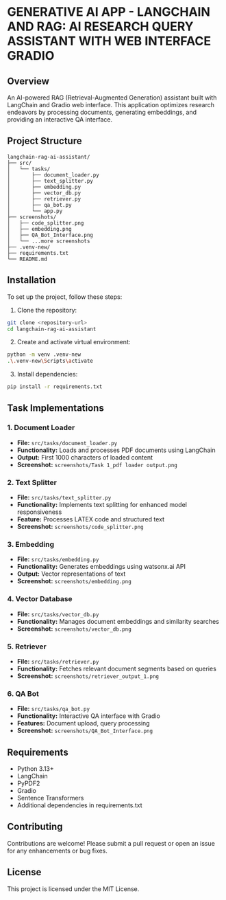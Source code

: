 # GENERATIVE AI APP - LANGCHAIN AND RAG: AI RESEARCH QUERY ASSISTANT WITH WEB INTERFACE GRADIO

## Overview
An AI-powered RAG (Retrieval-Augmented Generation) assistant built with LangChain and Gradio web interface. This application optimizes research endeavors by processing documents, generating embeddings, and providing an interactive QA interface.

## Project Structure
```
langchain-rag-ai-assistant/
├── src/
│   └── tasks/
│       ├── document_loader.py
│       ├── text_splitter.py
│       ├── embedding.py
│       ├── vector_db.py
│       ├── retriever.py
│       ├── qa_bot.py
│       └── app.py
├── screenshots/
│   ├── code_splitter.png
│   ├── embedding.png
│   ├── QA_Bot_Interface.png
│   └── ...more screenshots
├── .venv-new/
├── requirements.txt
└── README.md
```

## Installation
To set up the project, follow these steps:

1. Clone the repository:
```bash
git clone <repository-url>
cd langchain-rag-ai-assistant
```

2. Create and activate virtual environment:
```bash
python -m venv .venv-new
.\.venv-new\Scripts\activate
```

3. Install dependencies:
```bash
pip install -r requirements.txt
```

## Task Implementations

### 1. Document Loader
- **File:** `src/tasks/document_loader.py`
- **Functionality:** Loads and processes PDF documents using LangChain
- **Output:** First 1000 characters of loaded content
- **Screenshot:** `screenshots/Task 1_pdf loader output.png`

### 2. Text Splitter
- **File:** `src/tasks/text_splitter.py`
- **Functionality:** Implements text splitting for enhanced model responsiveness
- **Feature:** Processes LATEX code and structured text
- **Screenshot:** `screenshots/code_splitter.png`

### 3. Embedding
- **File:** `src/tasks/embedding.py`
- **Functionality:** Generates embeddings using watsonx.ai API
- **Output:** Vector representations of text
- **Screenshot:** `screenshots/embedding.png`

### 4. Vector Database
- **File:** `src/tasks/vector_db.py`
- **Functionality:** Manages document embeddings and similarity searches
- **Screenshot:** `screenshots/vector_db.png`

### 5. Retriever
- **File:** `src/tasks/retriever.py`
- **Functionality:** Fetches relevant document segments based on queries
- **Screenshot:** `screenshots/retriever_output_1.png`

### 6. QA Bot
- **File:** `src/tasks/qa_bot.py`
- **Functionality:** Interactive QA interface with Gradio
- **Features:** Document upload, query processing
- **Screenshot:** `screenshots/QA_Bot_Interface.png`

## Requirements
- Python 3.13+
- LangChain
- PyPDF2
- Gradio
- Sentence Transformers
- Additional dependencies in requirements.txt

## Contributing
Contributions are welcome! Please submit a pull request or open an issue for any enhancements or bug fixes.

## License
This project is licensed under the MIT License.
